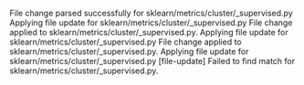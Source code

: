 File change parsed successfully for sklearn/metrics/cluster/_supervised.py
Applying file update for sklearn/metrics/cluster/_supervised.py
File change applied to sklearn/metrics/cluster/_supervised.py.
Applying file update for sklearn/metrics/cluster/_supervised.py
File change applied to sklearn/metrics/cluster/_supervised.py.
Applying file update for sklearn/metrics/cluster/_supervised.py
[file-update] Failed to find match for sklearn/metrics/cluster/_supervised.py.
